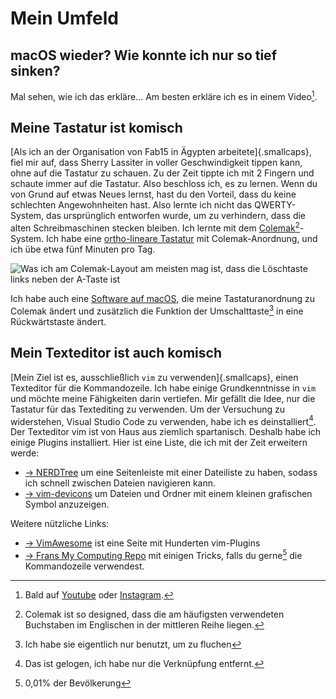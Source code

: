 # Mein Umfeld

## macOS wieder? Wie konnte ich nur so tief sinken?
Mal sehen, wie ich das erkläre... Am besten erkläre ich es in einem Video[^101].

[^101]: Bald auf [Youtube](https://www.youtube.com/playlist?list=PLKDpiLmgp6Evt30dhHgRlcB80OhMfcs2W) oder [Instagram](https://www.instagram.com/thebeachlab).

## Meine Tastatur ist komisch
[Als ich an der Organisation von Fab15 in Ägypten arbeitete]{.smallcaps}, fiel mir auf, dass Sherry Lassiter in voller Geschwindigkeit tippen kann, ohne auf die Tastatur zu schauen. Zu der Zeit tippte ich mit 2 Fingern und schaute immer auf die Tastatur. Also beschloss ich, es zu lernen. Wenn du von Grund auf etwas Neues lernst, hast du den Vorteil, dass du keine schlechten Angewohnheiten hast. Also lernte ich nicht das QWERTY-System, das ursprünglich entworfen wurde, um zu verhindern, dass die alten Schreibmaschinen stecken bleiben. Ich lernte mit dem [Colemak](https://colemak.com)[^102]-System. Ich habe eine [ortho-lineare Tastatur](https://drop.com/buy/preonic-mechanical-keyboard) mit Colemak-Anordnung, und ich übe etwa fünf Minuten pro Tag.

[^102]: Colemak ist so designed, dass die am häufigsten verwendeten Buchstaben im Englischen in der mittleren Reihe liegen.

![Was ich am Colemak-Layout am meisten mag ist, dass die Löschtaste links neben der `A`-Taste ist](../../img/w01/preonic.webp)

Ich habe auch eine [Software auf macOS](https://karabiner-elements.pqrs.org), die meine Tastaturanordnung zu Colemak ändert und zusätzlich die Funktion der Umschalttaste[^104] in eine Rückwärtstaste ändert.

[^104]: Ich habe sie eigentlich nur benutzt, um zu fluchen

## Mein Texteditor ist auch komisch
[Mein Ziel ist es, ausschließlich `vim` zu verwenden]{.smallcaps}, einen Texteditor für die Kommandozeile. Ich habe einige Grundkenntnisse in `vim` und möchte meine Fähigkeiten darin vertiefen. Mir gefällt die Idee, nur die Tastatur für das Textediting zu verwenden. Um der Versuchung zu widerstehen, Visual Studio Code zu verwenden, habe ich es deinstalliert[^103]. Der Texteditor vim ist von Haus aus ziemlich spartanisch. Deshalb habe ich einige Plugins installiert. Hier ist eine Liste, die ich mit der Zeit erweitern werde:

[^103]: Das ist gelogen, ich habe nur die Verknüpfung entfernt.

- [→ NERDTree](https://github.com/preservim/nerdtree) um eine Seitenleiste mit einer Dateiliste zu haben, sodass ich schnell zwischen Dateien navigieren kann.
- [→ vim-devicons](https://github.com/ryanoasis/vim-devicons) um Dateien und Ordner mit einem kleinen grafischen Symbol anzuzeigen. 

 Weitere nützliche Links:

- [→ VimAwesome](https://vimawesome.com) ist eine Seite mit Hunderten vim-Plugins
- [→ Frans My Computing Repo](https://github.com/TheBeachLab/myComputing) mit einigen Tricks, falls du gerne[^105] die Kommandozeile verwendest.

[^105]: 0,01% der Bevölkerung

